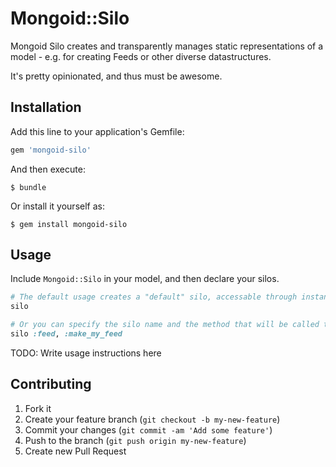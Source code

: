# Mongoid::Silo

Mongoid Silo creates and transparently manages static representations of a model - e.g. for creating Feeds or other diverse datastructures.

It's pretty opinionated, and thus must be awesome.

## Installation

Add this line to your application's Gemfile:

```ruby
gem 'mongoid-silo'
```

And then execute:

    $ bundle

Or install it yourself as:

    $ gem install mongoid-silo

## Usage

Include ```Mongoid::Silo``` in your model, and then declare your silos.

```ruby
# The default usage creates a "default" silo, accessable through instance#default_silo that will call an instance#to_silo method to populate itself on save.
silo

# Or you can specify the silo name and the method that will be called to populate it, like so...
silo :feed, :make_my_feed
```

TODO: Write usage instructions here

## Contributing

1. Fork it
2. Create your feature branch (`git checkout -b my-new-feature`)
3. Commit your changes (`git commit -am 'Add some feature'`)
4. Push to the branch (`git push origin my-new-feature`)
5. Create new Pull Request
